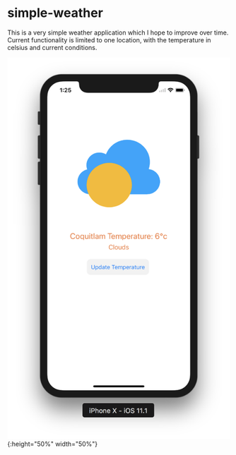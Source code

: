 # simple-weather

This is a very simple weather application which I hope to improve over time. Current functionality is limited to one location, with the temperature in celsius and current conditions.

![v1.1](https://github.com/jyoo980/simple-weather/blob/master/SimpleWeather/Assets.xcassets/ProductImages/v1.1.imageset/v1.1.png){:height="50%" width="50%"}

